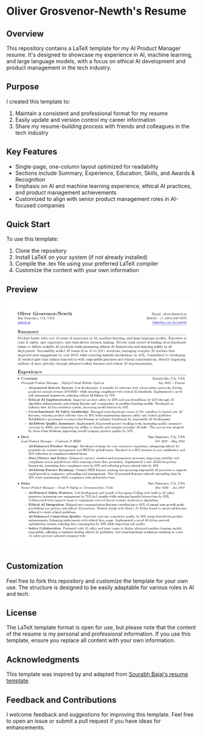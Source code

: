 # Oliver Grosvenor-Newth's Resume

## Overview

This repository contains a LaTeX template for my AI Product Manager resume. It's designed to showcase my experience in AI, machine learning, and large language models, with a focus on ethical AI development and product management in the tech industry.

## Purpose

I created this template to:
1. Maintain a consistent and professional format for my resume
2. Easily update and version control my career information
3. Share my resume-building process with friends and colleagues in the tech industry

## Key Features

- Single-page, one-column layout optimized for readability
- Sections include Summary, Experience, Education, Skills, and Awards & Recognition
- Emphasis on AI and machine learning experience, ethical AI practices, and product management achievements
- Customized to align with senior product management roles in AI-focused companies

## Quick Start

To use this template:
1. Clone the repository
2. Install LaTeX on your system (if not already installed)
3. Compile the .tex file using your preferred LaTeX compiler
4. Customize the content with your own information

## Preview

![Resume Preview](/resume_preview.png)

## Customization

Feel free to fork this repository and customize the template for your own use. The structure is designed to be easily adaptable for various roles in AI and tech.

## License

The LaTeX template format is open for use, but please note that the content of the resume is my personal and professional information. If you use this template, ensure you replace all content with your own information.

## Acknowledgments

This template was inspired by and adapted from [Sourabh Bajaj's resume template](https://github.com/sb2nov/resume).

## Feedback and Contributions

I welcome feedback and suggestions for improving this template. Feel free to open an issue or submit a pull request if you have ideas for enhancements.